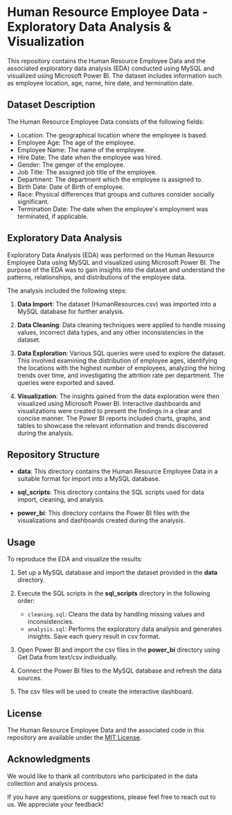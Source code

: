 # Human Resource Employee Data - Exploratory Data Analysis & Visualization

This repository contains the Human Resource Employee Data and the associated exploratory data analysis (EDA) conducted using MySQL and visualized using Microsoft Power BI. The dataset includes information such as employee location, age, name, hire date, and termination date.

## Dataset Description

The Human Resource Employee Data consists of the following fields:

- Location: The geographical location where the employee is based.
- Employee Age: The age of the employee.
- Employee Name: The name of the employee.
- Hire Date: The date when the employee was hired.
- Gender: The genger of the employee.
- Job Title: The assigned job title of the employee.
- Department: The department which the employee is assigned to.
- Birth Date: Date of Birth of employee.
- Race: Physical differences that groups and cultures consider socially significant. 
- Termination Date: The date when the employee's employment was terminated, if applicable.

## Exploratory Data Analysis

Exploratory Data Analysis (EDA) was performed on the Human Resource Employee Data using MySQL and visualized using Microsoft Power BI. The purpose of the EDA was to gain insights into the dataset and understand the patterns, relationships, and distributions of the employee data.

The analysis included the following steps:

1. **Data Import**: The dataset (HumanResources.csv) was imported into a MySQL database for further analysis.

2. **Data Cleaning**: Data cleaning techniques were applied to handle missing values, incorrect data types, and any other inconsistencies in the dataset.

3. **Data Exploration**: Various SQL queries were used to explore the dataset. This involved examining the distribution of employee ages, identifying the locations with the highest number of employees, analyzing the hiring trends over time, and investigating the attrition rate per department. The queries were exported and saved.

4. **Visualization**: The insights gained from the data exploration were then visualized using Microsoft Power BI. Interactive dashboards and visualizations were created to present the findings in a clear and concise manner. The Power BI reports included charts, graphs, and tables to showcase the relevant information and trends discovered during the analysis.

## Repository Structure

- **data**: This directory contains the Human Resource Employee Data in a suitable format for import into a MySQL database.

- **sql_scripts**: This directory contains the SQL scripts used for data import, cleaning, and analysis.

- **power_bi**: This directory contains the Power BI files with the visualizations and dashboards created during the analysis.

## Usage

To reproduce the EDA and visualize the results:

1. Set up a MySQL database and import the dataset provided in the **data** directory.

2. Execute the SQL scripts in the **sql_scripts** directory in the following order:
   - `cleaning.sql`: Cleans the data by handling missing values and inconsistencies.
   - `analysis.sql`: Performs the exploratory data analysis and generates insights.
  Save each query result in csv format.

3. Open Power BI and import the csv files in the **power_bi** directory using Get Data from text/csv individually.

4. Connect the Power BI files to the MySQL database and refresh the data sources.

5. The csv files will be used to create the interactive dashboard.

## License

The Human Resource Employee Data and the associated code in this repository are available under the [MIT License](LICENSE).

## Acknowledgments

We would like to thank all contributors who participated in the data collection and analysis process.

If you have any questions or suggestions, please feel free to reach out to us. We appreciate your feedback!
